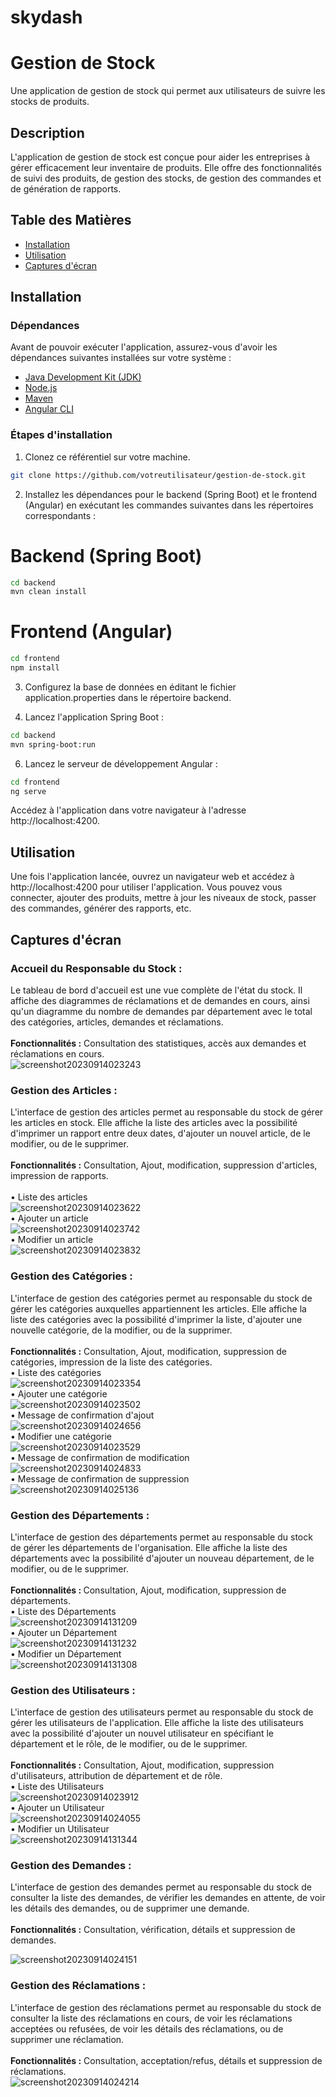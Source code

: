 # skydash

# Gestion de Stock

Une application de gestion de stock qui permet aux utilisateurs de suivre les stocks de produits.

## Description

L'application de gestion de stock est conçue pour aider les entreprises à gérer efficacement leur inventaire de produits. Elle offre des fonctionnalités de suivi des produits, de gestion des stocks, de gestion des commandes et de génération de rapports.

## Table des Matières

- [Installation](#installation)
- [Utilisation](#utilisation)
- [Captures d'écran](#captures-décran)


## Installation

### Dépendances

Avant de pouvoir exécuter l'application, assurez-vous d'avoir les dépendances suivantes installées sur votre système :

- [Java Development Kit (JDK)](https://www.oracle.com/java/technologies/javase-downloads.html)
- [Node.js](https://nodejs.org/)
- [Maven](https://maven.apache.org/)
- [Angular CLI](https://cli.angular.io/)

### Étapes d'installation

1. Clonez ce référentiel sur votre machine.

```bash
git clone https://github.com/votreutilisateur/gestion-de-stock.git
```
2. Installez les dépendances pour le backend (Spring Boot) et le frontend (Angular) en exécutant les commandes suivantes dans les répertoires correspondants :
# Backend (Spring Boot)
```bash
cd backend
mvn clean install
```
# Frontend (Angular)
```bash
cd frontend
npm install
```

3. Configurez la base de données en éditant le fichier application.properties dans le répertoire backend.

4. Lancez l'application Spring Boot :
 ```bash
cd backend
mvn spring-boot:run
```
6. Lancez le serveur de développement Angular :
```bash
cd frontend
ng serve
```
Accédez à l'application dans votre navigateur à l'adresse http://localhost:4200.
## Utilisation 
Une fois l'application lancée, ouvrez un navigateur web et accédez à http://localhost:4200 pour utiliser l'application. Vous pouvez vous connecter, ajouter des produits, mettre à jour les niveaux de stock, passer des commandes, générer des rapports, etc.

## Captures d'écran
### Accueil du Responsable du Stock :
Le tableau de bord d'accueil est une vue complète de l'état du stock. Il affiche des 
diagrammes de réclamations et de demandes en cours, ainsi qu'un diagramme du 
nombre de demandes par département avec le total des catégories, articles, demandes 
et réclamations.<br><br>
<b>Fonctionnalités :</b> Consultation des statistiques, accès aux demandes et 
réclamations en cours.<br>
![screenshot20230914023243](https://github.com/NaimaAYYACHE/skydash/assets/105889744/7c6b43f5-3ec5-4041-9ddd-7da9a219edfe)<br>
### Gestion des Articles :
L'interface de gestion des articles permet au responsable du stock de gérer les articles 
en stock. Elle affiche la liste des articles avec la possibilité d'imprimer un rapport 
entre deux dates, d'ajouter un nouvel article, de le modifier, ou de le supprimer.<br><br>
<b>Fonctionnalités :</b> Consultation, Ajout, modification, suppression d'articles, 
impression de rapports.<br><br>
• Liste des articles<br>
![screenshot20230914023622](https://github.com/NaimaAYYACHE/skydash/assets/105889744/ac972a60-0d88-44a1-8a6e-8f8f408eeb41)<br>
• Ajouter un article<br>
![screenshot20230914023742](https://github.com/NaimaAYYACHE/skydash/assets/105889744/2be3dcbc-9bb9-4f46-81e5-3be6b47284ba)<br>
• Modifier un article<br>
![screenshot20230914023832](https://github.com/NaimaAYYACHE/skydash/assets/105889744/1ae89edb-cbfe-46a6-9c40-8bbc7cf2ecf2)<br>
### Gestion des Catégories :
L'interface de gestion des catégories permet au responsable du stock de gérer les 
catégories auxquelles appartiennent les articles. Elle affiche la liste des catégories 
avec la possibilité d'imprimer la liste, d'ajouter une nouvelle catégorie, de la modifier, 
ou de la supprimer.<br><br>
<b>Fonctionnalités :</b> Consultation, Ajout, modification, suppression de catégories, 
impression de la liste des catégories.<br>
• Liste des catégories<br>
![screenshot20230914023354](https://github.com/NaimaAYYACHE/skydash/assets/105889744/02da23a1-ec56-4087-a3a3-e78f61c826f8)<br>
• Ajouter une catégorie<br>
![screenshot20230914023502](https://github.com/NaimaAYYACHE/skydash/assets/105889744/5a7f22d8-2b6c-4ed8-b5ca-a634200ce13d)<br>
• Message de confirmation d'ajout<br>
![screenshot20230914024656](https://github.com/NaimaAYYACHE/skydash/assets/105889744/72d21c65-c644-4f87-8016-61b8d261f0d2)<br>
• Modifier une catégorie<br>
![screenshot20230914023529](https://github.com/NaimaAYYACHE/skydash/assets/105889744/eafe37a4-95d3-4716-ba63-5f422da6a23b)<br>
• Message de confirmation de modification<br>
![screenshot20230914024833](https://github.com/NaimaAYYACHE/skydash/assets/105889744/353272e7-5399-4b54-98e9-7d11bea89900)<br>
• Message de confirmation de suppression<br>
![screenshot20230914025136](https://github.com/NaimaAYYACHE/skydash/assets/105889744/3085e3ec-b619-4271-a846-63857507a8b6)<br>
### Gestion des Départements :
L'interface de gestion des départements permet au responsable du stock de gérer les 
départements de l'organisation. Elle affiche la liste des départements avec la 
possibilité d'ajouter un nouveau département, de le modifier, ou de le supprimer.<br> <br>
<b>Fonctionnalités : </b>Consultation, Ajout, modification, suppression de départements.<br>
• Liste des Départements<br>
![screenshot20230914131209](https://github.com/NaimaAYYACHE/skydash/assets/105889744/99c832e6-fa33-4b35-ba41-a2e52b4a7f56)<br>
• Ajouter un Département<br>
![screenshot20230914131232](https://github.com/NaimaAYYACHE/skydash/assets/105889744/f2a0d316-93e8-4cae-84ee-f54b093ed857)<br>
• Modifier un Département<br>
![screenshot20230914131308](https://github.com/NaimaAYYACHE/skydash/assets/105889744/2e3ac3b0-2df1-427f-a9bd-cd3f4c28f464)<br>

### Gestion des Utilisateurs :
L'interface de gestion des utilisateurs permet au responsable du stock de gérer les 
utilisateurs de l'application. Elle affiche la liste des utilisateurs avec la possibilité 
d'ajouter un nouvel utilisateur en spécifiant le département et le rôle, de le modifier, 
ou de le supprimer.<br><br>
<b>Fonctionnalités :</b> Consultation, Ajout, modification, suppression d'utilisateurs, 
attribution de département et de rôle.<br>
• Liste des Utilisateurs<br>
![screenshot20230914023912](https://github.com/NaimaAYYACHE/skydash/assets/105889744/ff7faa9f-5f16-4fca-b637-bdf15c37bc74)<br>
• Ajouter un Utilisateur<br>
![screenshot20230914024055](https://github.com/NaimaAYYACHE/skydash/assets/105889744/7224cacb-52d0-4899-b9a1-788f5cd0a9e2)<br>
• Modifier un Utilisateur<br>
![screenshot20230914131344](https://github.com/NaimaAYYACHE/skydash/assets/105889744/6548f266-5724-4253-91de-a43a498c5ea7)<br>
### Gestion des Demandes :
L'interface de gestion des demandes permet au responsable du stock de consulter la 
liste des demandes, de vérifier les demandes en attente, de voir les détails des 
demandes, ou de supprimer une demande.<br><br>
<b>Fonctionnalités :</b> Consultation, vérification, détails et suppression de demandes.<br>

![screenshot20230914024151](https://github.com/NaimaAYYACHE/skydash/assets/105889744/07cdda38-79a1-407d-84e9-b52cbbb3abfb)<br>
### Gestion des Réclamations :
L'interface de gestion des réclamations permet au responsable du stock de consulter 
la liste des réclamations en cours, de voir les réclamations acceptées ou refusées, de 
voir les détails des réclamations, ou de supprimer une réclamation.<br><br>
<b>Fonctionnalités :</b> Consultation, acceptation/refus, détails et suppression de 
réclamations.<br>
![screenshot20230914024214](https://github.com/NaimaAYYACHE/skydash/assets/105889744/9e64cb9f-ed6d-4160-82e6-22fabcb480c0)<br>


